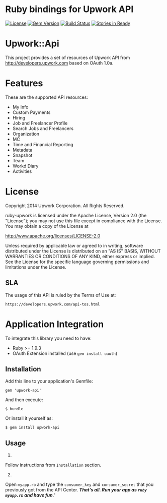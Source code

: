 Ruby bindings for Upwork API
============

[![License](http://img.shields.io/packagist/l/upwork/php-upwork.svg)](http://www.apache.org/licenses/LICENSE-2.0.html)
[![Gem Version](https://badge.fury.io/rb/upwork-api.svg)](http://badge.fury.io/rb/upwork-api)
[![Build Status](https://travis-ci.org/upwork/ruby-upwork.svg)](https://travis-ci.org/upwork/ruby-upwork)
[![Stories in Ready](http://badge.waffle.io/upwork/ruby-upwork.png)](http://waffle.io/upwork/ruby-upwork)

# Upwork::Api

This project provides a set of resources of Upwork API from http://developers.upwork.com
 based on OAuth 1.0a.

# Features
These are the supported API resources:

* My Info
* Custom Payments
* Hiring
* Job and Freelancer Profile
* Search Jobs and Freelancers
* Organization
* MC
* Time and Financial Reporting
* Metadata
* Snapshot
* Team
* Workd Diary
* Activities

# License

Copyright 2014 Upwork Corporation. All Rights Reserved.

ruby-upwork is licensed under the Apache License, Version 2.0 (the "License");
you may not use this file except in compliance with the License.
You may obtain a copy of the License at

http://www.apache.org/licenses/LICENSE-2.0

Unless required by applicable law or agreed to in writing, software
distributed under the License is distributed on an "AS IS" BASIS,
WITHOUT WARRANTIES OR CONDITIONS OF ANY KIND, either express or implied.
See the License for the specific language governing permissions and
limitations under the License.

## SLA
The usage of this API is ruled by the Terms of Use at:

    https://developers.upwork.com/api-tos.html

# Application Integration
To integrate this library you need to have:

* Ruby >= 1.9.3
* OAuth Extension installed (use `gem install oauth`)

## Installation

Add this line to your application's Gemfile:

    gem 'upwork-api'

And then execute:

    $ bundle

Or install it yourself as:

    $ gem install upwork-api

## Usage

1.
Follow instructions from `Installation` section.

2.
Open `myapp.rb` and type the `consumer_key` and `consumer_secret` that you previously got from the API Center.
***That's all. Run your app as `ruby myapp.rb` and have fun.***'
